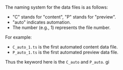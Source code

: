 The naming system for the data files is as follows:
- "C" stands for "content", "P" stands for "preview".
- "auto" indicates automation.
- The number (e.g., 1) represents the file number.

For example:
- `C_auto_1.ts` is the first automated content data file.
- `P_auto_1.ts` is the first automated preview data file.

Thus the keyword here is the `C_auto` and `P_auto`.
gi